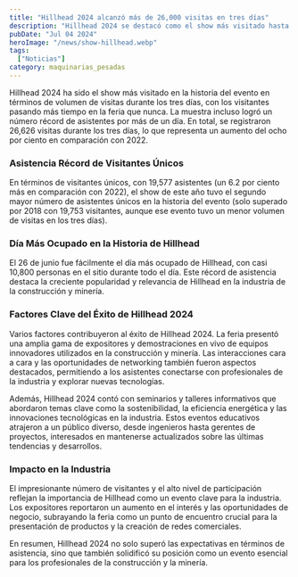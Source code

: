 ```yaml
---
title: "Hillhead 2024 alcanzó más de 26,000 visitas en tres días"
description: "Hillhead 2024 se destacó como el show más visitado hasta la fecha, con un volumen récord de visitas y una notable asistencia de visitantes únicos."
pubDate: "Jul 04 2024"
heroImage: "/news/show-hillhead.webp"
tags:
  ["Noticias"]
category: maquinarias_pesadas
---
```


Hillhead 2024 ha sido el show más visitado en la historia del evento en términos de volumen de visitas durante los tres días, con los visitantes pasando más tiempo en la feria que nunca. La muestra incluso logró un número récord de asistentes por más de un día. En total, se registraron 26,626 visitas durante los tres días, lo que representa un aumento del ocho por ciento en comparación con 2022.

### Asistencia Récord de Visitantes Únicos

En términos de visitantes únicos, con 19,577 asistentes (un 6.2 por ciento más en comparación con 2022), el show de este año tuvo el segundo mayor número de asistentes únicos en la historia del evento (solo superado por 2018 con 19,753 visitantes, aunque ese evento tuvo un menor volumen de visitas en los tres días).

### Día Más Ocupado en la Historia de Hillhead

El 26 de junio fue fácilmente el día más ocupado de Hillhead, con casi 10,800 personas en el sitio durante todo el día. Este récord de asistencia destaca la creciente popularidad y relevancia de Hillhead en la industria de la construcción y minería.

### Factores Clave del Éxito de Hillhead 2024

Varios factores contribuyeron al éxito de Hillhead 2024. La feria presentó una amplia gama de expositores y demostraciones en vivo de equipos innovadores utilizados en la construcción y minería. Las interacciones cara a cara y las oportunidades de networking también fueron aspectos destacados, permitiendo a los asistentes conectarse con profesionales de la industria y explorar nuevas tecnologías.

Además, Hillhead 2024 contó con seminarios y talleres informativos que abordaron temas clave como la sostenibilidad, la eficiencia energética y las innovaciones tecnológicas en la industria. Estos eventos educativos atrajeron a un público diverso, desde ingenieros hasta gerentes de proyectos, interesados en mantenerse actualizados sobre las últimas tendencias y desarrollos.

### Impacto en la Industria

El impresionante número de visitantes y el alto nivel de participación reflejan la importancia de Hillhead como un evento clave para la industria. Los expositores reportaron un aumento en el interés y las oportunidades de negocio, subrayando la feria como un punto de encuentro crucial para la presentación de productos y la creación de redes comerciales.

En resumen, Hillhead 2024 no solo superó las expectativas en términos de asistencia, sino que también solidificó su posición como un evento esencial para los profesionales de la construcción y la minería.